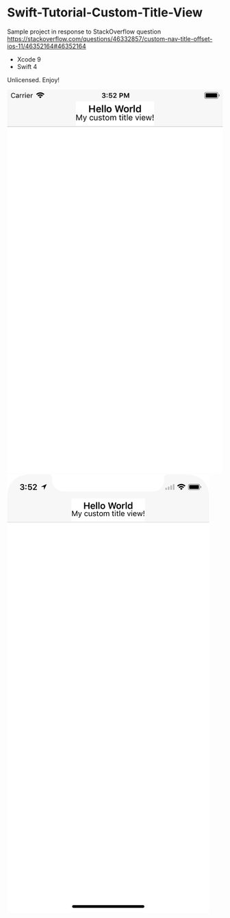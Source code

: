 # Swift-Tutorial-Custom-Title-View

Sample project in response to StackOverflow question https://stackoverflow.com/questions/46332857/custom-nav-title-offset-ios-11/46352164#46352164

- Xcode 9
- Swift 4

Unlicensed. Enjoy!

![iPhone6s simulator preview](https://github.com/ekscrypto/Swift-Tutorial-Custom-Title-View/blob/master/iPhone6s.png?raw=true)
![iPhoneX simulator preview](https://github.com/ekscrypto/Swift-Tutorial-Custom-Title-View/blob/master/iPhoneX.png?raw=true)
